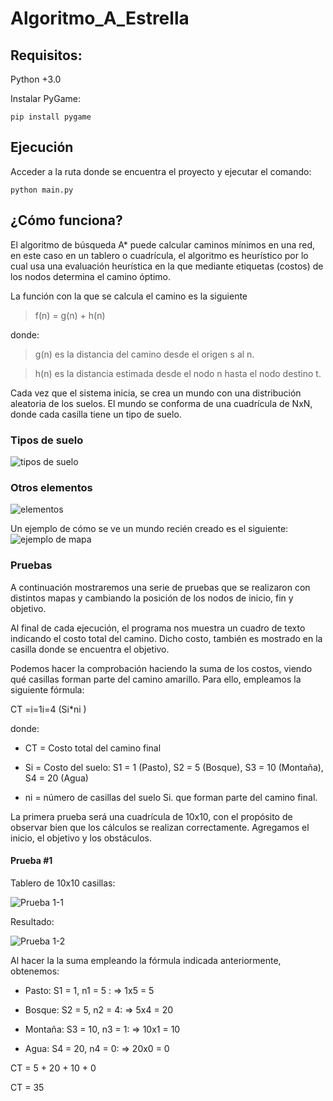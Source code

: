 # Algoritmo_A_Estrella

## Requisitos:
Python +3.0

Instalar PyGame: 

```pip install pygame```

## Ejecución
Acceder a la ruta donde se encuentra el proyecto y ejecutar el comando:

```python main.py```

## ¿Cómo funciona?
El algoritmo de búsqueda A* puede calcular caminos mínimos en una red, en este caso en un tablero o cuadrícula, el algoritmo es heurístico por lo cual usa una evaluación heurística en la que mediante etiquetas (costos) de los nodos determina el camino óptimo.

La función con la que se calcula el camino es la siguiente

 > f(n) = g(n) + h(n)

donde:

> g(n) es la distancia del camino desde el origen s al n.

> h(n) es la distancia estimada desde el nodo n hasta el nodo destino t.

Cada vez que el sistema inicia, se crea un mundo con una distribución aleatoria de los suelos. El mundo se conforma de una cuadrícula de NxN, donde cada casilla tiene un tipo de suelo.

### Tipos de suelo
![tipos de suelo](/img/1.png)

### Otros elementos
![elementos](/img/2.png)

Un ejemplo de cómo se ve un mundo recién creado es el siguiente:
![ejemplo de mapa](/img/3.png)

### Pruebas
A continuación mostraremos una serie de pruebas que se realizaron con distintos mapas y cambiando la posición de los nodos de inicio, fin y objetivo.

Al final de cada ejecución, el programa nos muestra un cuadro de texto indicando el costo total del camino. Dicho costo, también es mostrado en la casilla donde se encuentra el objetivo.

Podemos hacer la comprobación haciendo la suma de los costos, viendo qué casillas forman parte del camino amarillo. Para ello, empleamos la siguiente fórmula:

CT =i=1i=4 (Si*ni ) 

donde: 

- CT = Costo total del camino final

- Si = Costo del suelo: S1 = 1 (Pasto), S2 = 5 (Bosque), S3 = 10 (Montaña), 
 S4 = 20 (Agua)

- ni = número de casillas del suelo Si. que forman parte del camino final.

La primera prueba será una cuadrícula de 10x10, con el propósito de observar bien que los cálculos se realizan correctamente. Agregamos el inicio, el objetivo y los obstáculos.

#### Prueba #1
Tablero de 10x10 casillas:

![Prueba 1-1](/img/4.png)

Resultado:

![Prueba 1-2](/img/5.png)

Al hacer la la suma empleando la fórmula indicada anteriormente, obtenemos:

- Pasto: 	S1 = 1, n1 = 5 : 	=>	1x5 = 5

- Bosque: 	S2 = 5, n2 = 4: 	=>	5x4 = 20

- Montaña: 	S3 = 10, n3 = 1:	=>	10x1 = 10

- Agua:	 	S4 = 20, n4 = 0: 	=>	20x0 = 0

CT = 5 + 20 + 10 + 0 

CT = 35

